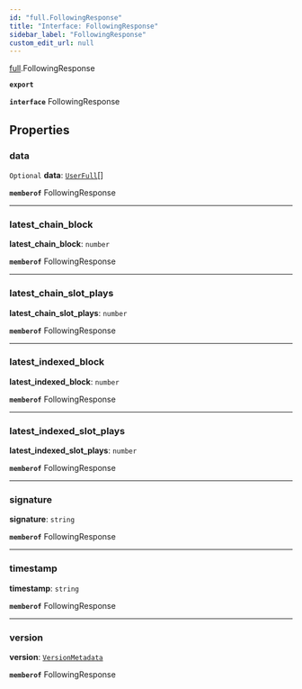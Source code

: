 ```yaml
---
id: "full.FollowingResponse"
title: "Interface: FollowingResponse"
sidebar_label: "FollowingResponse"
custom_edit_url: null
---
```


[full](../namespaces/full.md).FollowingResponse

**`export`**

**`interface`** FollowingResponse

## Properties

### data

 `Optional` **data**: [`UserFull`](full.UserFull.md)[]

**`memberof`** FollowingResponse

___

### latest\_chain\_block

 **latest\_chain\_block**: `number`

**`memberof`** FollowingResponse

___

### latest\_chain\_slot\_plays

 **latest\_chain\_slot\_plays**: `number`

**`memberof`** FollowingResponse

___

### latest\_indexed\_block

 **latest\_indexed\_block**: `number`

**`memberof`** FollowingResponse

___

### latest\_indexed\_slot\_plays

 **latest\_indexed\_slot\_plays**: `number`

**`memberof`** FollowingResponse

___

### signature

 **signature**: `string`

**`memberof`** FollowingResponse

___

### timestamp

 **timestamp**: `string`

**`memberof`** FollowingResponse

___

### version

 **version**: [`VersionMetadata`](full.VersionMetadata.md)

**`memberof`** FollowingResponse
